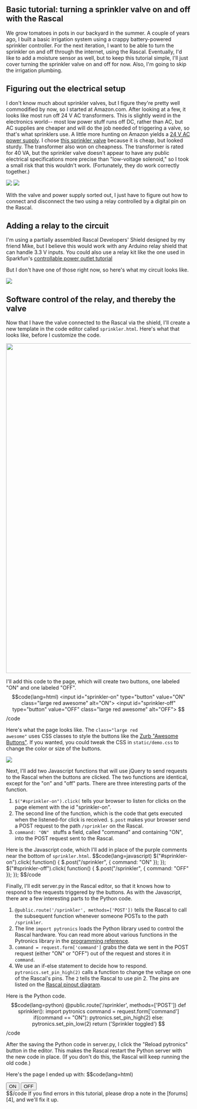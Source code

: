## Basic tutorial: turning a sprinkler valve on and off with the Rascal ##

We grow tomatoes in pots in our backyard in the summer. A couple of years ago, I built a basic irrigation system using a crappy battery-powered sprinkler controller. For the next iteration, I want to be able to turn the sprinkler on and off through the internet, using the Rascal. Eventually, I'd like to add a moisture sensor as well, but to keep this tutorial simple, I'll just cover turning the sprinkler valve on and off for now. Also, I'm going to skip the irrigation plumbing.

## Figuring out the electrical setup ##

I don't know much about sprinkler valves, but I figure they're pretty well commodified by now, so I started at Amazon.com. After looking at a few, it looks like most run off 24 V AC transformers. This is slightly weird in the electronics world-- most low power stuff runs off DC, rather than AC, but AC supplies are cheaper and will do the job needed of triggering a valve, so that's what sprinklers use. A little more hunting on Amazon yields a [24 V AC power supply][2]. I chose [this sprinkler valve][1] because it is cheap, but looked sturdy. The transformer also won on cheapness. The transformer is rated for 40 VA, but the sprinkler valve doesn't appear to have any public electrical specifications more precise than "low-voltage solenoid," so I took a small risk that this wouldn't work. (Fortunately, they do work correctly together.)
<div class="row">
    <img class="span5" src="/img/sprinkler-valve.jpg">
    <img class="span5" src="/img/24-v-ac-transformer.jpg">
</div>

With the valve and power supply sorted out, I just have to figure out how to connect and disconnect the two using a relay controlled by a digital pin on the Rascal.

## Adding a relay to the circuit ##

I'm using a partially assembled Rascal Developers' Shield designed by my friend Mike, but I believe this would work with any Arduino relay shield that can handle 3.3 V inputs. You could also use a relay kit like the one used in Sparkfun's [controllable power outlet tutorial][3]

But I don't have one of those right now, so here's what my circuit looks like.

<img class="span12" src="/img/sprinkler-circuit.jpg">

## Software control of the relay, and thereby the valve ##

Now that I have the valve connected to the Rascal via the shield, I'll create a new template in the code editor called <code>sprinkler.html</code>. Here's what that looks like, before I customize the code.

<img class="span12" src="/img/sprinkler-template-screenshot.png" width="900px">

I'll add this code to the page, which will create two buttons, one labeled "ON" and one labeled "OFF".
$$code(lang=html)
<input id="sprinkler-on" type="button" value="ON" class="large red awesome" alt="ON">
<input id="sprinkler-off" type="button" value="OFF" class="large red awesome" alt="OFF">
$$/code

Here's what the page looks like. The <code>class="large red awesome"</code> uses CSS classes to style the buttons like the [Zurb "Awesome Buttons"][7]. If you wanted, you could tweak the CSS in <code>static/demo.css</code> to change the color or size of the buttons.

<img class="span12" src="/img/sprinkler-control-screenshot.png">

Next, I'll add two Javascript functions that will use jQuery to send requests to the Rascal when the buttons are clicked. The two functions are identical, except for the "on" and "off" parts. There are three interesting parts of the function.

1. <code>$("#sprinkler-on").click(</code> tells your browser to listen for clicks on the page element with the id "sprinkler-on".
2. The second line of the function, which is the code that gets executed when the listened-for click is received. <code>$.post</code> makes your browser send a POST request to the path <code>/sprinkler</code> on the Rascal.
3. <code>command: "ON" </code> stuffs a field, called "command" and containing "ON", into the POST request sent to the Rascal.

Here is the Javascript code, which I'll add in place of the purple comments near the bottom of <code>sprinkler.html</code>.
$$code(lang=javascript)
$("#sprinkler-on").click( function() {
    $.post("/sprinkler", { command: "ON" });
});
$("#sprinkler-off").click( function() {
    $.post("/sprinkler", { command: "OFF" });
});
$$/code

Finally, I'll edit server.py in the Rascal editor, so that it knows how to respond to the requests triggered by the buttons. As with the Javascript, there are a few interesting parts to the Python code.

1. <code>@public.route('/sprinkler', methods=['POST'])</code> tells the Rascal to call the subsequent function whenever someone POSTs to the path <code>/sprinkler</code>.
2. The line <code>import pytronics</code> loads the Python library used to control the Rascal hardware. You can read more about various functions in the Pytronics library in the [programming reference][5].
3. <code>command = request.form['command']</code> grabs the data we sent in the POST request (either "ON" or "OFF") out of the request and stores it in <code>command</code>.
4. We use an if-else statement to decide how to respond. <code>pytronics.set_pin_high(2)</code> calls a function to change the voltage on one of the Rascal's pins. The <code>2</code> tells the Rascal to use pin 2. The pins are listed on the [Rascal pinout diagram][6].

Here is the Python code.
$$code(lang=python)
@public.route('/sprinkler', methods=['POST'])
def sprinkler():
    import pytronics
    command = request.form['command']
    if(command == "ON"):
        pytronics.set_pin_high(2)
    else:
        pytronics.set_pin_low(2)
    return ('Sprinkler toggled')
$$/code

After the saving the Python code in server.py, I click the "Reload pytronics" button in the editor. This makes the Rascal restart the Python server with the new code in place. (If you don't do this, the Rascal will keep running the old code.)

Here's the page I ended up with:
$$code(lang=html)
<html>
<head>
    <meta charset="utf-8">
    <title></title>
    <link rel="stylesheet" type="text/css" href="http://fonts.googleapis.com/css?family=Droid+Sans|Molengo">
    <link rel="stylesheet" type="text/css" href="/static/demo.css">
    <link rel="shortcut icon" href="/static/favicon.ico">
    <script src="/static/jquery-1.5.js"></script>
    <!--[if IE]><script type="text/javascript" src="/excanvas.js"></script><![endif]-->
    <script type="text/javascript" src="/static/jquery.jqplot.js"></script>
    <link rel="stylesheet" type="text/css" href="/static/jquery.jqplot.css" />
</head>
<body>
    <div class="rascalcontent">
        <input id="sprinkler-on" type="button" value="ON" class="large red awesome" alt="ON">
        <input id="sprinkler-off" type="button" value="OFF" class="large red awesome" alt="OFF">
    </div>
    <script type="text/javascript">
    $("#sprinkler-on").click( function() {
        $.post("/sprinkler", { command: "ON" });
    });
    $("#sprinkler-off").click( function() {
        $.post("/sprinkler", { command: "OFF" });
    });
    </script>
</body>
</html>
$$/code
If you find errors in this tutorial, please drop a note in the [forums][4], and we'll fix it up.

[1]: http://www.amazon.com/Orbit-57100-4-Inch-Threaded-Sprinkler/dp/B00004S1V2/
[2]: http://www.amazon.com/Class-II-Transformer-Approved-MGT-2440/dp/B004VMVDTA/
[3]: http://www.sparkfun.com/tutorials/119
[4]: /forum/
[5]: /docs/pytronics-code-reference.html
[6]: /docs/pinout.html
[7]: http://www.zurb.com/blog_uploads/0000/0617/buttons-03.html
